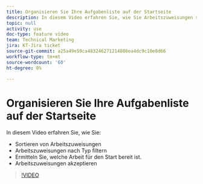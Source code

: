 ```yaml
---
title: Organisieren Sie Ihre Aufgabenliste auf der Startseite
description: In diesem Video erfahren Sie, wie Sie Arbeitszuweisungen sortieren, Zuweisungen nach Typ filtern, Aufgaben identifizieren, die startbereit sind, und Arbeitszuweisungen akzeptieren.
topic: null
activity: use
doc-type: feature video
team: Technical Marketing
jira: KT-Jira ticket
source-git-commit: a25a49e59ca483246271214886ea4dc9c10e8d66
workflow-type: tm+mt
source-wordcount: '60'
ht-degree: 0%

---
```


# Organisieren Sie Ihre Aufgabenliste auf der Startseite

In diesem Video erfahren Sie, wie Sie:

* Sortieren von Arbeitszuweisungen
* Arbeitszuweisungen nach Typ filtern
* Ermitteln Sie, welche Arbeit für den Start bereit ist.
* Arbeitszuweisungen akzeptieren

>[!VIDEO](https://video.tv.adobe.com/v/335099/?quality=12&learn=on)
